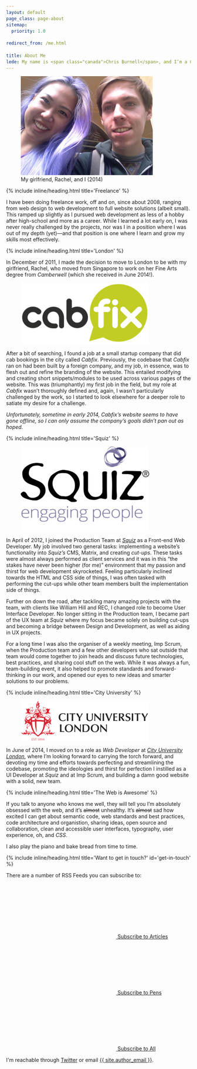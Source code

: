 ```yaml
---
layout: default
page_class: page-about
sitemap:
  priority: 1.0

redirect_from: /me.html

title: About Me
lede: My name is <span class="canada">Chris Burnell</span>, and I’m a Canadian User Interface Developer living in London, UK.
---
```



<figure>
    <img src="/images/content/about-photo.png" alt=" " width="360" height="270">
    <figcaption>My girlfriend, Rachel, and I (2014)</figcaption>
</figure>


{% include inline/heading.html title='Freelance' %}

I have been doing freelance work, off and on, since about 2008, ranging from web design to web development to full website solutions (albeit small). This ramped up slightly as I pursued web development as less of a hobby after high-school and more as a career. While I learned a lot early on, I was never really challenged by the projects, nor was I in a position where I was out of my depth (yet)—and that position is one where I learn and grow my skills most effectively.


{% include inline/heading.html title='London' %}

In December of 2011, I made the decision to move to London to be with my girlfriend, Rachel, who moved from Singapore to work on her Fine Arts degree from *Camberwell* (which she received in June 2014!).

<figure>
    <img src="/images/content/logo-cabfix.png" alt=" " width="350" height="167">
</figure>

After a bit of searching, I found a job at a small startup company that did cab bookings in the city called *Cabfix*. Previously, the codebase that *Cabfix* ran on had been built by a foreign company, and my job, in essence, was to flesh out and refine the branding of the website. This entailed modifying and creating short snippets/modules to be used across various pages of the website. This was (triumphantly) my first job in the field, but my role at *Cabfix* wasn’t thoroughly defined and, again, I wasn’t particularly challenged by the work, so I started to look elsewhere for a deeper role to satiate my desire for a challenge.

*Unfortunately, sometime in early 2014, Cabfix’s website seems to have gone offline, so I can only assume the company’s goals didn’t pan out as hoped.*


{% include inline/heading.html title='Squiz' %}

<figure>
    <a rel="external" href="http://squiz.net/uk">
        <img src="/images/content/logo-squiz.png" alt="" width="350" height="230">
    </a>
</figure>

In April of 2012, I joined the Production Team at <a rel="external" href="http://squiz.net">*Squiz*</a> as a Front-end Web Developer. My job involved two general tasks: implementing a website’s functionality into *Squiz’s* CMS, Matrix, and creating <dfn title="the product of translating a website’s design (usually in PSD format) into HTML, CSS, JavaScript, and media">cut-ups</dfn>. These tasks were almost always performed as client services and it was in this <q>the stakes have never been higher (for me)</q> environment that my passion and thirst for web development skyrocketed. Feeling particularly inclined towards the HTML and CSS side of things, I was often tasked with performing the cut-ups while other team members built the implementation side of things.

Further on down the road, after tackling many amazing projects with the team, with clients like William Hill and REC, I changed role to become User Interface Developer. No longer sitting in the Production team, I became part of the UX team at *Squiz* where my focus became solely on building cut-ups and becoming a bridge between Design and Development, as well as aiding in UX projects.

For a long time I was also the organiser of a weekly meeting, Imp Scrum, when the Production team and a few other developers who sat outside that team would come together to join heads and discuss future technologies, best practices, and sharing cool stuff on the web. While it was always a fun, team-building event, it also helped to promote standards and forward-thinking in our work, and opened our eyes to new ideas and smarter solutions to our problems.


{% include inline/heading.html title='City University' %}

<figure>
    <a rel="external" href="http://www.city.ac.uk">
        <img src="/images/content/logo-city-university.svg" alt="" width="350" height="109">
    </a>
</figure>

In June of 2014, I moved on to a role as <em>Web Developer</em> at <a rel="external" href="http://www.city.ac.uk">*City University London*</a>, where I’m looking forward to carrying the torch forward, and devoting my time and efforts towards perfecting and streamlining the codebase, promoting the ideologies and thirst for perfection I instilled as a UI Developer at *Squiz* and at Imp Scrum, and building a damn good website with a solid, new team.


{% include inline/heading.html title='The Web is Awesome' %}

If you talk to anyone who knows me well, they will tell you I’m absolutely obsessed with the web, and it’s <s>almost</s> unhealthy. It’s <s>almost</s> sad how excited I can get about semantic code, web standards and best practices, code architecture and organistion, sharing ideas, open source and collaboration, clean and accessible user interfaces, typography, user experience, oh, and <em>CSS</em>.

I also play the piano and bake bread from time to time.


{% include inline/heading.html title='Want to get in touch?' id='get-in-touch' %}

There are a number of RSS Feeds you can subscribe to:

<nav class="nav-secondary" role="navigation">
    <a rel="me author" class="button" href="/feed-articles.xml"><svg class="icon--rss"><use xlink:href="#svg--rss"></svg> Subscribe to Articles</a>
    <a rel="me author" class="button" href="/feed-pens.xml"><svg class="icon--rss"><use xlink:href="#svg--rss"></svg> Subscribe to Pens</a>
    <a rel="me author" class="button" href="/feed.xml"><svg class="icon--rss"><use xlink:href="#svg--rss"></svg> Subscribe to All</a>
</nav>

I'm reachable through <a rel="me publisher" class="link--twitter" href="{{ site.url_twitter }}">Twitter</a> or email <a href="mailto:{{ site.author_email }}">{{ site.author_email }}</a>.
